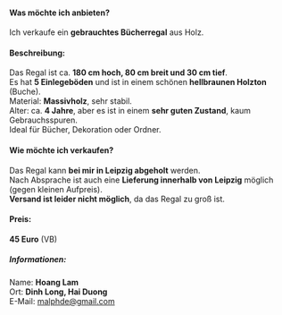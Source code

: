 
#### Was möchte ich anbieten?
Ich verkaufe ein **gebrauchtes Bücherregal** aus Holz.

#### Beschreibung: 
Das Regal ist ca. **180 cm hoch, 80 cm breit und 30 cm tief**.  
Es hat **5 Einlegeböden** und ist in einem schönen **hellbraunen Holzton** (Buche).  
Material: **Massivholz**, sehr stabil.  
Alter: ca. **4 Jahre**, aber es ist in einem **sehr guten Zustand**, kaum Gebrauchsspuren.  
Ideal für Bücher, Dekoration oder Ordner.

#### Wie möchte ich verkaufen?
Das Regal kann **bei mir in Leipzig abgeholt** werden.  
Nach Absprache ist auch eine **Lieferung innerhalb von Leipzig** möglich (gegen kleinen Aufpreis).  
**Versand ist leider nicht möglich**, da das Regal zu groß ist.

#### Preis:  
**45 Euro** (VB)

##### Informationen:
Name: **Hoang Lam**  
Ort: **Dinh Long, Hai Duong**  
E-Mail: malphde@gmail.com
